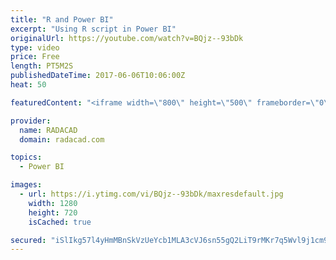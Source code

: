```yaml
---
title: "R and Power BI"
excerpt: "Using R script in Power BI"
originalUrl: https://youtube.com/watch?v=BQjz--93bDk
type: video
price: Free
length: PT5M2S
publishedDateTime: 2017-06-06T10:06:00Z
heat: 50

featuredContent: "<iframe width=\"800\" height=\"500\" frameborder=\"0\" src=\"https://www.youtube.com/embed/BQjz--93bDk\" allow=\"accelerometer; autoplay; encrypted-media; gyroscope; picture-in-picture\" allowfullscreen></iframe>"

provider:
  name: RADACAD
  domain: radacad.com

topics:
  - Power BI

images:
  - url: https://i.ytimg.com/vi/BQjz--93bDk/maxresdefault.jpg
    width: 1280
    height: 720
    isCached: true

secured: "iSlIkg57l4yHmMBnSkVzUeYcb1MLA3cVJ6sn55gQ2LiT9rMKr7q5Wvl9j1cm9pZ+5ew2PGyiqFXnwXlqjsvot/A3ZhagSu+6dLYQMEpczTiktBu3pj5Ypj2hi+2eH3LP47fl9amImgaI2HQLcnDmlwpAHB1TAHjaCzmKUKgyGmdD+UAIqzr9eQQN96GW8MJrWjc5ZmTfRWVOQvy9T3HkwrvdyaeY6kY0RQitTEsTFMaz0pkLAa9YoyVqp9Jx5Zfvsc+5tM0zwUps7Fv6tda8nSwGF1LSqWSkxcTqRZPMRiraRVYIuSDVz3kzeTvayievs4ktMrsFOH8oggenbnPGd0d4j7Po+gAmtyUJXArdLU0OKhEFWn8Gz5w/h4UUJ7GxPRt+w4HZQKeDbDFSQkkoxGXntCVNXpZboazjxucLfSE=;oPpoMunvhu0zVCM5HEf0lg=="
---
```


